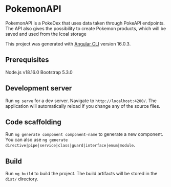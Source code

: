 # PokemonAPI

PokemonAPI is a PokeDex that uses data taken through PokeAPI endpoints.
The API also gives the possibility to create Pokemon products, which will be saved and used from the lcoal storage

This project was generated with [Angular CLI](https://github.com/angular/angular-cli) version 16.0.3.

## Prerequisites

Node.js v18.16.0
Bootstrap 5.3.0

## Development server

Run `ng serve` for a dev server. Navigate to `http://localhost:4200/`. The application will automatically reload if you change any of the source files.

## Code scaffolding

Run `ng generate component component-name` to generate a new component. You can also use `ng generate directive|pipe|service|class|guard|interface|enum|module`.

## Build

Run `ng build` to build the project. The build artifacts will be stored in the `dist/` directory.





